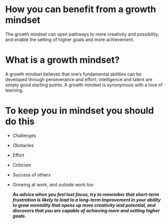 # How you can benefit from a growth mindset
The growth mindset can open pathways to more creativity and possibility, and enable the setting of higher goals and more achievement.
# What is a growth mindset?
A growth mindset believes that one’s fundamental abilities can be developed through perseverance and effort; intelligence and talent are simply good starting points. A growth mindset is synonymous with a love of learning.

# To keep you in mindset you should do this
* Challenges
* Obstacles
* Effort
* Criticism
* Success of others
* Growing at work, and outside work too 

  
  ***As advice when you feel lost focus, try to remember that short-term frustration is likely to lead to a long-term improvement in your ability to grow mentality that opens up more creativity and potential, and discovers that you are capable of achieving more and setting higher goals.***	
 
